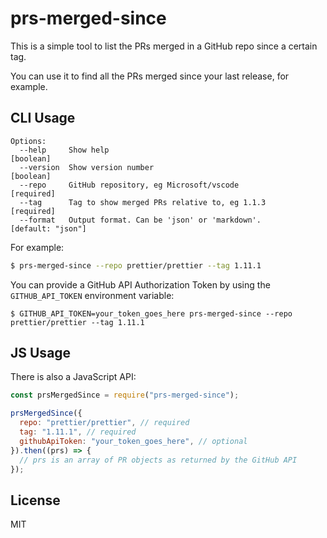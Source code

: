 # prs-merged-since

This is a simple tool to list the PRs merged in a GitHub repo since a certain tag.

You can use it to find all the PRs merged since your last release, for example.

## CLI Usage

```
Options:
  --help     Show help                                                 [boolean]
  --version  Show version number                                       [boolean]
  --repo     GitHub repository, eg Microsoft/vscode                   [required]
  --tag      Tag to show merged PRs relative to, eg 1.1.3             [required]
  --format   Output format. Can be 'json' or 'markdown'.       [default: "json"]
```

For example:

```sh
$ prs-merged-since --repo prettier/prettier --tag 1.11.1
```

You can provide a GitHub API Authorization Token by using the `GITHUB_API_TOKEN` environment variable:

```
$ GITHUB_API_TOKEN=your_token_goes_here prs-merged-since --repo prettier/prettier --tag 1.11.1
```

## JS Usage

There is also a JavaScript API:

```js
const prsMergedSince = require("prs-merged-since");

prsMergedSince({
  repo: "prettier/prettier", // required
  tag: "1.11.1", // required
  githubApiToken: "your_token_goes_here", // optional
}).then((prs) => {
  // prs is an array of PR objects as returned by the GitHub API
});
```

## License

MIT
